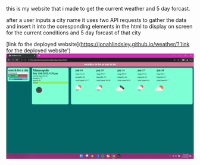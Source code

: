 this is my website that i made to get the current weather and 5 day forcast.

after a user inputs a city name it uses two API requests to gather the data and insert it into the coresponding elements in the html to display on screen for the current conditions and 5 day forcast of that city

[link fo the deployed website](https://jonahlindsley.github.io/weather/?'link for the deployed website')
![img of the deployed website](assets/deployedWeather.png "img of the deployed website")

